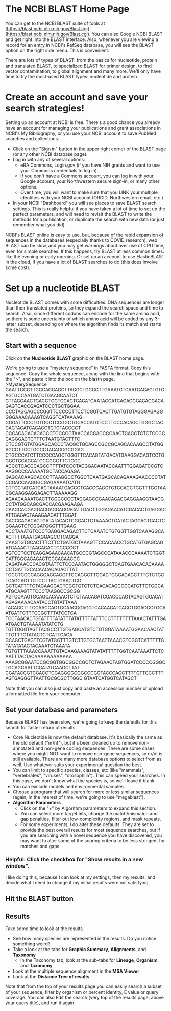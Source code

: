 # The NCBI BLAST Home Page
You can get to the NCBI BLAST suite of tools at [https://blast.ncbi.nlm.nih.gov/Blast.cgi](https://blast.ncbi.nlm.nih.gov/Blast.cgi). You can also Google NCBI BLAST and get right into the BLAST interface. Also, whenever you are viewing a record for an entry in NCBI's RefSeq database, you will see the BLAST option on the right side menu. This is convenient.  

There are lots of types of BLAST: from the basics for nucleotide, protein and translated BLAST, to specialized BLAST for primer design, to find vector contamination, to global alignment and many more. We'll only have time to try the most-used BLAST types: nucleotide and protein.  

# Create an account and save your search strategies!
Setting up an account at NCBI is free. There's a good chance you already have an account for managing your publications and grant associations in NCBI's My Bibliography, or you use your NCBI account to save PubMed searches and collections.  
* Click on the "Sign in" button in the upper right corner of the BLAST page (or any other NCBI database page).
* Log in with any of several options:
  * eRA Commons, Login.gov (if you have NIH grants and want to use your Commons credentials to log in).
  * If you don't have a Commons account, you can log in with your Google account, your Northwestern secure sign-in, or many other options.
  * Over time, you will want to make sure that you LINK your multiple identities with your NCBI account (ORCID, Northwestern email, etc.)
* In your NCBI "Dashboard" you will see places to save BLAST search settings. This is really helpful if you have taken a lot of time to set up the perfect parameters, and will need to revisit the BLAST to write the methods for a publication, or duplicate the search with new data (or just remember what you did).

NCBI's BLAST online is easy to use, but, because of the rapid expansion of sequences in the databases (especially thanks to COVID research), web BLAST can be slow, and you may get warnings about over use of CPU time, even for simple searches. If this happens, try BLAST at less common times: like the evening or early morning. Or set up an account to use ElasticBLAST in the cloud, if you have a lot of BLAST searches to do (this does involve some cost). 


# Set up a nucleotide BLAST
Nucleotide BLAST comes with some difficulties: DNA sequences are longer than their translated proteins, so they expand the search space and time to search. Also, since different codons can encode for the same amino acid, so there is some uncertainty of which amino acid will be coded by any 3-letter subset, depending on where the algorithm finds its match and starts the search.  

## Start with a sequence
Click on the **Nucleotide BLAST** graphic on the BLAST home page.  

We're going to use a "mystery sequence" in FASTA format. Copy this sequence. Copy the whole sequence, along with the line that begins with the ">", and paste it into the box on the blastn page.   
\>MysterySequence  
GAATTCCGTTGGGAGGAGCTTACGCTGGGCTTGAAATGTCAATCAGAGTGTGAGTGCCAATGATCTGAAGCAATCT
GTTAGGAACTGACCTGGTCCACTCAGATCAATAGCATCAGAGGGAGAGGACAGAGTCACCGAGATCCCTGCTGGAA
CCCTAGCAGCCCGGTTCCCCCTTCCTCGGTCACTTGATGTGTAGGGAGAGGGGGAAACAAAGTCAGGTCATAAAAG
GGGATTCCCTGTGCCTCCGGCTGCACCATGTCCTTCCCACAGCTGGGCTACCAGTACATCAGACCTCTGTACCCCT
CGGACAGACAGAGCGTGGGGGTAACCAGGAGCGGAACTGAGCTGTCTCCGGCAGGGACTCTTTCTAATGTACTTTC
CTCCGTGTATGGAGCACCCTACGCTGCAGCCGCCGCAGCACAAGCCTATGGAGCCTTCCTGCCCTACAGCGCGGAG
CTGCCCATCTTCCCCCAGCTGGGTTCACAGTATGACATGAAGGACAGTCCTGGGGTCCAGCATGCCGCCTTCTCCC
ACCCTCACCCAGCCTTTTATCCCTACGGACAATACCAATTTGGAGATCCGTCAAGGCCCAAAAATGCTACCAGAGA
GAGCACAAGCACCCTTAAGGCCTGGCTCAATGAGCACAGAAAGAACCCCTATCCGACCAAGGGCGAGAAAATCATG
CTTGCTATCATCACTAAAATGACCCTCACGCAGGTGTCCACCTGGTTTGCTAACGCAAGGAGGAGACTTAAAAAGG
AGAACAAAATGACTTGGGCCCCTAGGAGCCGAACAGACGAGGAAGGTAACGCCTATGGCAGCGACCACGAAGAAGA
CAAGCACGAGGACGAGGAGGAGATTGACTTGGAGAACATCGACACTGAGGACATTGAGAGTAAAGAAGATTTGGAT
GACCCAGACACTGATATACACTCGGACTCTAAAACTGATACTAGGAGTGACTCGGAAGTCTCGGATGGGTTTGAAG
ACCTAAATGTCCCTGAGGACAGACTTCTCAAATCTGTGGTTGGTCAAAGGCAACTTTTAAATGAGGAGCCTCAGGA
CAAGTGTGCACTTTCTTCTGATGCTAAAGTTCCACAACCTGCATGTGAGCAGATCAAACTTAACAGACTCCCCCCT
AGTCCTCCTCAGGAGAACAACATGCCCGTAGCCCATAAACCCAAAATCTGGTCATTGGCAGAGACTGCCACAACCC
CAGATAACCCACGTAATTCTCCCAATACTGGGGGCTCAGTGAACACACAAAACCTGATTGCACAACACAGACTTAT
TGCCTCCCCAGGGAGCAGGTTCCAGGGTTGGACTGGGAGAGCTTTCTCTGCTCAGCAGTTGTCCTTACTGAACTCG
GCTCATTTTCTACAAGGACTCGGTGTCTCTCACACAGCCCCATGTTCTGGCAATGCAAGTTTCCCTAAGGCCGCGG
AGTCCAAGTGCAGCACAAACTCTCTAACAGATCGACCCAGTACAGTGGACATAGAGAAAACAATACCTGTATTAAA
TACAGCTTTCCAACCAGTGCAACGGAGGTCACAAGATCACCTGGACGCTGCAATGATTCTTTCCGCTTTATCCTCA
TCCTAACACTGTATTTTATATTTATATTTTTATTTCCTTTTTTTTAAACTATTTGAATGACTGTAAAATATATCTG
TGTTGGGTAGTTACGCCTTGTGAGCATGTCTGTGGATAAAATGGAACAACTATTTGTTTCTATACTCTCATTCAGA
GCAGCTGAGTTCGTATGGTTTGTCTTGTGCTAATTAAACGTCGGTCATTTTTGTATATATAGTACAAATGTAAATA
TGTGTTTAAACCAAATTGTACAAGAAAGTATATATTTTTGGTCAATAAATTCTCAATTTACTACAAAAAAAAAAAA
AAAGCGGAATCCGCGGTGGCGGCCGCTCTAGAACTAGTGGATCCCCCGGGCTGCAGGAATTCGATATCAAGCTTAT
CGATACCGTCGACCTCGAGGGGGGGCCCGGTACCCAGCTTTTGTTCCCTTTAGTGAGGGTTAATTGCGCGCTTGGC
GTAATCATGGTCATAGCT

Note that you can also just copy and paste an accession number or upload a formatted file from your computer. 

## Set your database and parameters
Because BLAST has been slow, we're going to keep the defaults for this search for faster return of results.  
* Core Nucleotide is now the default database. It's basically the same as the old default ("nr/nt"), but it's been cleaned up to remove non-annotated and non-gene coding sequences. There are some cases where you might NOT want to remove non-gene sequences, so nr/nt is still available. There are many more database options to select from as well. Use whatever suits your experimental question the best.
* You can limit to specific species, classes, etc (like "mammals", "vertebrates", "viruses", "drosophila"). This can speed your searches. In this case, we don't know what the species is, so we'll leave it blank.
* You can exclude models and environmental samples.
* Choose a program that will search for more or less similar sequences (again, in the interest of time, we're going to use "megablast").
* **Algorithm Parameters**
  * Click on the "+" by Algorithm parameters to expand this section.
  * You can select more target hits, change the match/mismatch and gap penalties, filter out low-complexity regions, and mask repeats.
  * For some experiments, I do alter these defaults. They are set to provide the best overall results for most sequence searches, but if you are searching with a novel sequence you have discovered, you may want to alter some of the scoring criteria to be less stringent for matches and gaps.
 
### Helpful: Click the checkbox for "Show results in a new window".
I like doing this, because I can look at my settings, then my results, and decide what I need to change if my initial results were not satisfying.  

## Hit the BLAST button

## Results
Take some time to look at the results.  
  * See how many species are represented in the results. Do you notice something weird?
  * Take a look at the tabs for **Graphic Summary**, **Alignments**, and **Taxonomy**
    * In the Taxonomy tab, look at the sub-tabs for **Lineage**, **Organism**, and **Taxonomy**
  * Look at the multiple sequence alignment in the **MSA Viewer**
  * Look at the **Distance Tree of results**

Note that from the top of your results page you can easily search a subset of your sequence, filter by organism or percent identity, E value or query coverage.
You can also Edit the search (very top of the results page, above your query title), and run it again.
